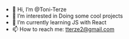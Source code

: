 - 👋 Hi, I’m @Toni-Terze
- 👀 I’m interested in Doing some cool projects
- 🌱 I’m currently learning JS with React
- 📫 How to reach me: tterze2@gmail.com

